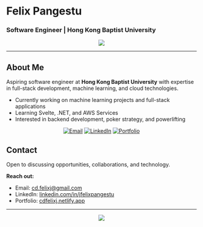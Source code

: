 # Felix Pangestu
### Software Engineer | Hong Kong Baptist University

<div align="center">
  <img src="https://readme-typing-svg.herokuapp.com/?font=Righteous&size=32&center=true&vCenter=true&width=600&height=70&duration=2500&lines=Full-Stack+Developer;Machine+Learning+Enthusiast;AWS+Student+Ambassador" />
</div>

---

## About Me

Aspiring software engineer at **Hong Kong Baptist University** with expertise in full-stack development, machine learning, and cloud technologies.

- Currently working on machine learning projects and full-stack applications
- Learning Svelte, .NET, and AWS Services
- Interested in backend development, poker strategy, and powerlifting

<div align="center">
  
  [![Email](https://img.shields.io/badge/Gmail-D14836?style=for-the-badge&logo=gmail&logoColor=white)](mailto:cd.felixj@gmail.com)
  [![LinkedIn](https://img.shields.io/badge/LinkedIn-0077B5?style=for-the-badge&logo=linkedin&logoColor=white)](https://www.linkedin.com/in/jfelixpangestu/)
  [![Portfolio](https://img.shields.io/badge/Portfolio-FF5722?style=for-the-badge&logo=firefox&logoColor=white)](https://cdfelixj.netlify.app/)
  
</div>

## Contact

Open to discussing opportunities, collaborations, and technology.

**Reach out:**
- Email: [cd.felixj@gmail.com](mailto:cd.felixj@gmail.com)
- LinkedIn: [linkedin.com/in/jfelixpangestu](https://www.linkedin.com/in/jfelixpangestu/)
- Portfolio: [cdfelixj.netlify.app](https://cdfelixj.netlify.app/)

---

<div align="center">
  <img src="https://komarev.com/ghpvc/?username=cdfelixj&color=blueviolet&style=flat-square&label=Profile+Views" />
</div>
